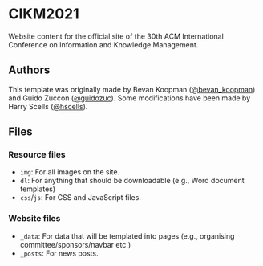 # CIKM2021

Website content for the official site of the 30th ACM International Conference on Information and Knowledge Management.

## Authors

This template was originally made by Bevan Koopman ([@bevan_koopman](http://twitter.com/bevan_koopman "Title")) and Guido Zuccon ([@guidozuc](https://twitter.com/guidozuc)).
Some modifications have been made by Harry Scells ([@hscells](https://twitter.com/hscells)).

## Files

### Resource files

 - `img`: For all images on the site.
 - `dl`: For anything that should be downloadable (e.g., Word document templates)
 - `css`/`js`: For CSS and JavaScript files. 
 
### Website files

 - `_data`: For data that will be templated into pages (e.g., organising committee/sponsors/navbar etc.)
 - `_posts`: For news posts.
 
